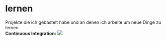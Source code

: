 # lernen
Projekte die ich gebastelt habe und an denen ich arbeite um neue Dinge zu lernen
<br>
<strong>Continuous Integration:</strong> 
<img src="https://travis-ci.org/mohadipe/lernen.svg?branch=master" style="max-width:100%;">
<br>
